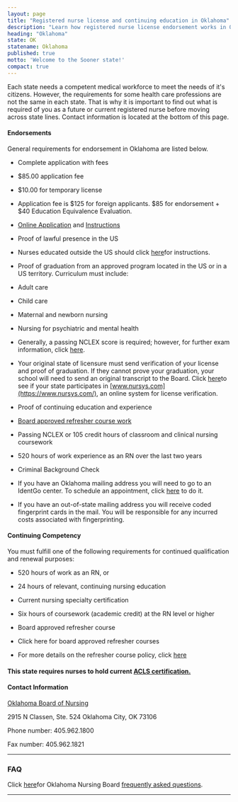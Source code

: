 ```yaml
---
layout: page
title: "Registered nurse license and continuing education in Oklahoma"
description: "Learn how registered nurse license endorsement works in Oklahoma. Including transferring from another state and online training requirements.\r"
heading: "Oklahoma"
state: OK
statename: Oklahoma
published: true
motto: 'Welcome to the Sooner state!'
compact: true
---
```


Each state needs a competent medical workforce to meet the needs of it's
citizens. However, the requirements for some health care professions are
not the same in each state. That is why it is important to find out what
is required of you as a future or current registered nurse before moving
across state lines. Contact information is located at the bottom of this
page.

#### Endorsements

General requirements for endorsement in Oklahoma are listed below.

-   Complete application with fees

  -   \$85.00 application fee

  -   \$10.00 for temporary license

  -   Application fee is \$125 for foreign applicants. \$85 for
        endorsement + \$40 Education Equivalence Evaluation.

  -   [Online
        Application](https://pay.apps.ok.gov/nursing/licensing/app/index.php)
        and [Instructions](https://nursing.ok.gov/endorseused07.pdf)

-   Proof of lawful presence in the US

  -   Nurses educated outside the US should click
        [here](https://www.ok.gov/nursing/endorforeign07.pdf)for
        instructions.

-   Proof of graduation from an approved program located in the US or in
    a US territory. Curriculum must include:

  -   Adult care

  -   Child care

  -   Maternal and newborn nursing

  -   Nursing for psychiatric and mental health

-   Generally, a passing NCLEX score is required; however, for further
    exam information, click
    [here](https://www.ok.gov/nursing/endorseused07.pdf).

-   Your original state of licensure must send verification of your
    license and proof of graduation. If they cannot prove your
    graduation, your school will need to send an original transcript to
    the Board. Click [here](https://www.nursys.com/)to see if your state
    participates in [www.nursys.com](https://www.nursys.com/), an online
    system for license verification.

-   Proof of continuing education and experience

  -   [Board approved refresher course
        work](https://ok.gov/nursing/nrefresher.pdf)

  -   Passing NCLEX or 105 credit hours of classroom and clinical
        nursing coursework

  -   520 hours of work experience as an RN over the last two years

-   Criminal Background Check

-   If you have an Oklahoma mailing address you will need to go to an
    IdentGo center. To schedule an appointment, click
    [here](https://www.identogo.com/) to do it.

-   If you have an out-of-state mailing address you will receive coded
    fingerprint cards in the mail. You will be responsible for any
    incurred costs associated with fingerprinting.

#### Continuing Competency

You must fulfill one of the following requirements for continued
qualification and renewal purposes:

-   520 hours of work as an RN, or

-   24 hours of relevant, continuing nursing education

-   Current nursing specialty certification

-   Six hours of coursework (academic credit) at the RN level or higher

-   Board approved refresher course

  -   Click here for board approved refresher courses

  -   For more details on the refresher course policy, click
        [here](https://www.ok.gov/nursing/refresher.pdf)

#### This state requires nurses to hold current [ACLS certification.](https://www.acls.net/oklahoma-acls-pals-bls.htm)

#### Contact Information

[Oklahoma Board of Nursing](https://nursing.ok.gov/)

2915 N Classen, Ste. 524
Oklahoma City, OK 73106

Phone number: 405.962.1800

Fax number: 405.962.1821

* * * * *

### FAQ

Click [here](https://www.ok.gov/nursing/renewal/faq.php)for Oklahoma
Nursing Board [frequently asked
questions](https://www.ok.gov/nursing/renewal/faq.php).

* * * * *
